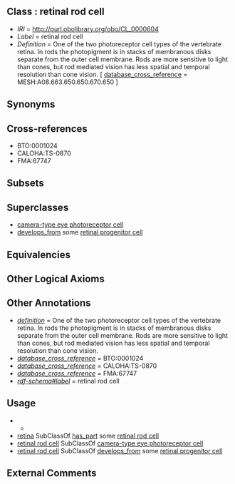 
## Class : retinal rod cell

 * *IRI* = http://purl.obolibrary.org/obo/CL_0000604
 * *Label* = retinal rod cell
 * *Definition* = One of the two photoreceptor cell types of the vertebrate retina. In rods the photopigment is in stacks of membranous disks separate from the outer cell membrane. Rods are more sensitive to light than cones, but rod mediated vision has less spatial and temporal resolution than cone vision. [ [database_cross_reference](../../ef/oboInOwl#hasDbXref.md) = MESH:A08.663.650.650.670.650 ]

## Synonyms


## Cross-references

 * BTO:0001024
 * CALOHA:TS-0870
 * FMA:67747

## Subsets


## Superclasses

 * [camera-type eye photoreceptor cell](../../CL/09/CL_0010009.md)
 * [develops_from](../../RO/02/RO_0002202.md) some [retinal progenitor cell](../../CL/72/CL_0002672.md)

## Equivalencies


## Other Logical Axioms


## Other Annotations

 * *[definition](../../IAO/15/IAO_0000115.md)* = One of the two photoreceptor cell types of the vertebrate retina. In rods the photopigment is in stacks of membranous disks separate from the outer cell membrane. Rods are more sensitive to light than cones, but rod mediated vision has less spatial and temporal resolution than cone vision.
 * *[database_cross_reference](../../ef/oboInOwl#hasDbXref.md)* = BTO:0001024
 * *[database_cross_reference](../../ef/oboInOwl#hasDbXref.md)* = CALOHA:TS-0870
 * *[database_cross_reference](../../ef/oboInOwl#hasDbXref.md)* = FMA:67747
 * *[rdf-schema#label](../../el/rdf-schema#label.md)* = retinal rod cell

## Usage

 * -
 * [retina](../../UBERON/66/UBERON_0000966.md) SubClassOf [has_part](../../BFO/51/BFO_0000051.md) some [retinal rod cell](../../CL/04/CL_0000604.md)
 * [retinal rod cell](../../CL/04/CL_0000604.md) SubClassOf [camera-type eye photoreceptor cell](../../CL/09/CL_0010009.md)
 * [retinal rod cell](../../CL/04/CL_0000604.md) SubClassOf [develops_from](../../RO/02/RO_0002202.md) some [retinal progenitor cell](../../CL/72/CL_0002672.md)

## External Comments

